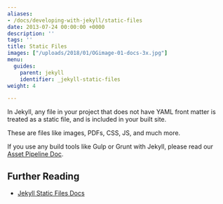 ```yaml
---
aliases:
- /docs/developing-with-jekyll/static-files
date: 2013-07-24 00:00:00 +0000
description: ''
tags: ''
title: Static Files
images: ["/uploads/2018/01/OGimage-01-docs-3x.jpg"]
menu:
  guides:
    parent: jekyll
    identifier: _jekyll-static-files
weight: 4

---
```

In Jekyll, any file in your project that does not have YAML front matter is treated as a static file, and is included in your built site.

These are files like images, PDFs, CSS, JS, and much more.

If you use any build tools like Gulp or Grunt with Jekyll, please read our [Asset Pipeline Doc][1].

## Further Reading
- [Jekyll Static Files Docs](http://jekyllrb.com/docs/static-files/)

[1]: /docs/developing-with-jekyll/asset-pipeline
